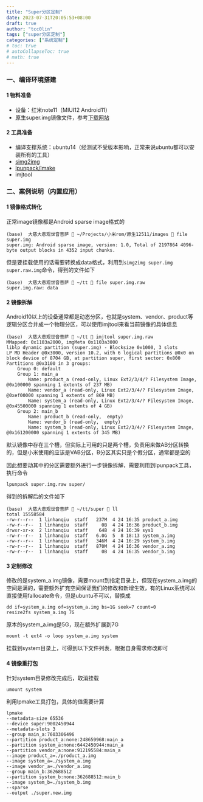 ```yaml
---
title: "Super分区定制"
date: 2023-07-31T20:05:53+08:00
draft: true
author: "tcc0lin"
tags: ["super分区定制"]
categories: ["系统定制"]
# toc: true
# autoCollapseToc: true
# math: true
---
```


### 一、编译环境搭建
#### 1 物料准备
- 设备：红米note11（MIUI12 Android11）
- 原生super.img镜像文件，参考[下载网站](https://xiaomifirmwareupdater.com/miui/selenes/)
#### 2 工具准备
- 编译支撑系统：ubuntu14（经测试不受版本影响，正常来说ubuntu都可以安装所有的工具）
- [simg2img](https://github.com/anestisb/android-simg2img)
- [lpunpack/lmake](https://github.com/LonelyFool/lpunpack_and_lpmake)
- imjtool
### 二、案例说明（内置应用）
#### 1 镜像格式转化
正常image镜像都是Android sparse image格式的
```shell
(base)  大慈大悲观世音菩萨  ~/Projects/小米rom/原生12511/images  file super.img
super.img: Android sparse image, version: 1.0, Total of 2197864 4096-byte output blocks in 4352 input chunks.
```
但是要挂载使用的话需要转换成data格式，利用到`simg2img super.img super.raw.img`命令，得到的文件如下
```shell 
(base)  大慈大悲观世音菩萨  ~/tt  file super.img.raw
super.img.raw: data
```
#### 2 镜像拆解
Android10以上的设备通常都是动态分区，也就是system、vendor、product等逻辑分区合并成一个物理分区，可以使用imjtool来看当前镜像的具体信息
```
(base)  大慈大悲观世音菩萨  ~/tt  imjtool super.img.raw
MMapped: 0x1103a2000, imgMeta 0x1103a3000
liblp dynamic partition (super.img) - Blocksize 0x1000, 3 slots
LP MD Header @0x3000, version 10.2, with 6 logical partitions @0x0 on block device of 8704 GB, at partition super, first sector: 0x800
Partitions @0x3100 in 3 groups:
	Group 0: default
	Group 1: main_a
		Name: product_a (read-only, Linux Ext2/3/4/? Filesystem Image, @0x100000 spanning 1 extents of 237 MB)
		Name: vendor_a (read-only, Linux Ext2/3/4/? Filesystem Image, @0xef00000 spanning 1 extents of 869 MB)
		Name: system_a (read-only, Linux Ext2/3/4/? Filesystem Image, @0x45500000 spanning 1 extents of 4 GB)
	Group 2: main_b
		Name: product_b (read-only,  empty)
		Name: vendor_b (read-only,  empty)
		Name: system_b (read-only, Linux Ext2/3/4/? Filesystem Image, @0x161200000 spanning 1 extents of 345 MB)
```
默认镜像中存在三个槽，但实际上可用的只是两个槽，负责用来做AB分区转换的，但是小米使用的应该是VAB分区，B分区其实只是个假分区，通常都是空的

因此想要动其中的分区需要额外进行一步镜像拆解，需要利用到lpunpack工具，执行命令
```shell
lpunpack super.img.raw super/
```
得到的拆解后的文件如下
```shell
(base)  大慈大悲观世音菩萨  ~/tt/super  ll
total 15558584
-rw-r--r--  1 linhanqiu  staff   237M  4 24 16:35 product_a.img
-rw-r--r--  1 linhanqiu  staff     0B  4 24 16:36 product_b.img
drwxr-xr-x  2 linhanqiu  staff    64B  4 24 16:39 sys1
-rw-r--r--  1 linhanqiu  staff   6.0G  5  8 18:13 system_a.img
-rw-r--r--  1 linhanqiu  staff   346M  4 24 16:29 system_b.img
-rw-r--r--  1 linhanqiu  staff   870M  4 24 16:36 vendor_a.img
-rw-r--r--  1 linhanqiu  staff     0B  4 24 16:35 vendor_b.img
```
#### 3 定制修改
修改的是system_a.img镜像，需要mount到指定目录上，但现在system_a.img的空间是满的，需要额外扩充空间保证我们的修改和新增生效，有的Linux系统可以直接使用fallocate命令，但是ubuntu不可以，替换成
```shell
dd if=system_a.img of=system_a.img bs=1G seek=7 count=0
resize2fs system_a.img 7G
```
原本的system_a.img是5G，现在额外扩展到7G
```
mount -t ext4 -o loop system_a.img system
```
挂载到system目录上，可得到以下文件列表，根据自身需求修改即可
#### 4 镜像重打包
针对system目录修改完成后，取消挂载
```shell
umount system
```          
利用lpmake工具打包，具体的值需要计算 
```
lpmake 
--metadata-size 65536 
--device super:9002450944 
--metadata-slots 3 
--group main_a:7603306496 
--partition product_a:none:248659968:main_a 
--partition system_a:none:6442450944:main_a 
--partition vendor_a:none:912195584:main_a 
--image product_a=./product_a.img 
--image system_a=./system_a.img 
--image vendor_a=./vendor_a.img 
--group main_b:362688512 
--partition system_b:none:362688512:main_b 
--image system_b=./system_b.img 
--sparse 
--output ./super.new.img
```